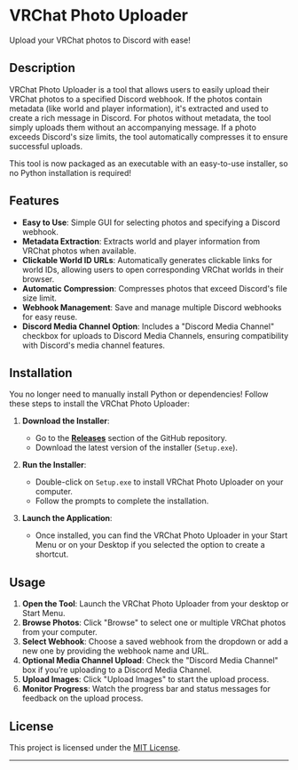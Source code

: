 # VRChat Photo Uploader

Upload your VRChat photos to Discord with ease!

## Description

VRChat Photo Uploader is a tool that allows users to easily upload their VRChat photos to a specified Discord webhook. If the photos contain metadata (like world and player information), it's extracted and used to create a rich message in Discord. For photos without metadata, the tool simply uploads them without an accompanying message. If a photo exceeds Discord's size limits, the tool automatically compresses it to ensure successful uploads.

This tool is now packaged as an executable with an easy-to-use installer, so no Python installation is required!

## Features

- **Easy to Use**: Simple GUI for selecting photos and specifying a Discord webhook.
- **Metadata Extraction**: Extracts world and player information from VRChat photos when available.
- **Clickable World ID URLs**: Automatically generates clickable links for world IDs, allowing users to open corresponding VRChat worlds in their browser.
- **Automatic Compression**: Compresses photos that exceed Discord's file size limit.
- **Webhook Management**: Save and manage multiple Discord webhooks for easy reuse.
- **Discord Media Channel Option**: Includes a "Discord Media Channel" checkbox for uploads to Discord Media Channels, ensuring compatibility with Discord's media channel features.

## Installation

You no longer need to manually install Python or dependencies! Follow these steps to install the VRChat Photo Uploader:

1. **Download the Installer**:
   - Go to the **[Releases](https://github.com/Fynn9563/VRCX-Image-to-Discord-Uploader/releases)** section of the GitHub repository.
   - Download the latest version of the installer (`Setup.exe`).

2. **Run the Installer**:
   - Double-click on `Setup.exe` to install VRChat Photo Uploader on your computer.
   - Follow the prompts to complete the installation.

3. **Launch the Application**:
   - Once installed, you can find the VRChat Photo Uploader in your Start Menu or on your Desktop if you selected the option to create a shortcut.

## Usage

1. **Open the Tool**: Launch the VRChat Photo Uploader from your desktop or Start Menu.
2. **Browse Photos**: Click "Browse" to select one or multiple VRChat photos from your computer.
3. **Select Webhook**: Choose a saved webhook from the dropdown or add a new one by providing the webhook name and URL.
4. **Optional Media Channel Upload**: Check the "Discord Media Channel" box if you’re uploading to a Discord Media Channel.
5. **Upload Images**: Click "Upload Images" to start the upload process.
6. **Monitor Progress**: Watch the progress bar and status messages for feedback on the upload process.

## License

This project is licensed under the [MIT License](https://github.com/Fynn9563/VRCX-Image-to-Discord-Uploader/blob/main/LICENSE).

---